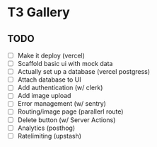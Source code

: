 # T3 Gallery

## TODO

- [ ] Make it deploy (vercel)
- [ ] Scaffold basic ui with mock data
- [ ] Actually set up a database (vercel postgress)
- [ ] Attach database to UI
- [ ] Add authentication (w/ clerk)
- [ ] Add image upload
- [ ] Error management (w/ sentry)
- [ ] Routing/image page (parallerl route)
- [ ] Delete button (w/ Server Actions)
- [ ] Analytics (posthog)
- [ ] Ratelimiting (upstash)
